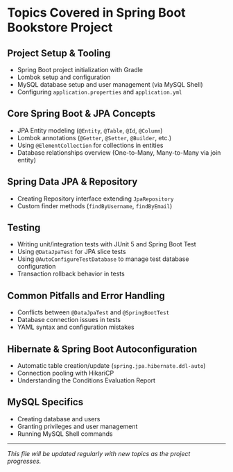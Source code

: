 # Topics Covered in Spring Boot Bookstore Project

## Project Setup & Tooling
- Spring Boot project initialization with Gradle
- Lombok setup and configuration
- MySQL database setup and user management (via MySQL Shell)
- Configuring `application.properties` and `application.yml`

## Core Spring Boot & JPA Concepts
- JPA Entity modeling (`@Entity`, `@Table`, `@Id`, `@Column`)
- Lombok annotations (`@Getter`, `@Setter`, `@Builder`, etc.)
- Using `@ElementCollection` for collections in entities
- Database relationships overview (One-to-Many, Many-to-Many via join entity)

## Spring Data JPA & Repository
- Creating Repository interface extending `JpaRepository`
- Custom finder methods (`findByUsername`, `findByEmail`)

## Testing
- Writing unit/integration tests with JUnit 5 and Spring Boot Test
- Using `@DataJpaTest` for JPA slice tests
- Using `@AutoConfigureTestDatabase` to manage test database configuration
- Transaction rollback behavior in tests

## Common Pitfalls and Error Handling
- Conflicts between `@DataJpaTest` and `@SpringBootTest`
- Database connection issues in tests
- YAML syntax and configuration mistakes

## Hibernate & Spring Boot Autoconfiguration
- Automatic table creation/update (`spring.jpa.hibernate.ddl-auto`)
- Connection pooling with HikariCP
- Understanding the Conditions Evaluation Report

## MySQL Specifics
- Creating database and users
- Granting privileges and user management
- Running MySQL Shell commands

---

*This file will be updated regularly with new topics as the project progresses.*
